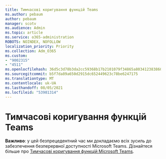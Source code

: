 ```yaml
---
title: Тимчасові коригування функцій Teams
ms.author: pebaum
author: pebaum
manager: scotv
ms.audience: Admin
ms.topic: article
ms.service: o365-administration
ROBOTS: NOINDEX, NOFOLLOW
localization_priority: Priority
ms.collection: Adm_O365
ms.custom:
- "9002315"
- "4511"
ms.openlocfilehash: 36d5c3d78b3da2cc59368b17b2101079f34865a80341238386041446fb972abe
ms.sourcegitcommit: b5f7da89a650d2915dc652449623c78be6247175
ms.translationtype: MT
ms.contentlocale: uk-UA
ms.lasthandoff: 08/05/2021
ms.locfileid: "53981314"
---
```

# <a name="teams-temporary-feature-adjustments"></a>Тимчасові коригування функцій Teams

**Важливо**: у цей безпрецедентний час ми докладаємо всіх зусиль до забезпечення безперервної доступності Microsoft Teams. Дізнайтеся більше про [Тимчасові коригування функцій Microsoft Teams](https://admin.microsoft.com/Adminportal/Home?source=applauncher#MessageCenter?id=MC206581).
